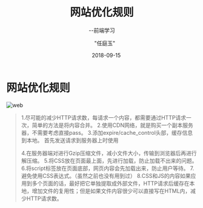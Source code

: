 ﻿---
layout: post
title:      "网站优化规则"
subtitle:   "--前端学习"
date:       2018-09-15
author:     "任庭玉"
catalog: true
tags:
    - 前端
    - web 
comments: true
excerpt: 网站优化规则1.尽可能的减少HTTP请求数，每请求一个内容，都需要通过HTTP请求一次，简单的方法是将内容合并。2.使用CDN网络，就是购买一个副本服务器，不需要考虑直接pass。3.添加expire/cache_control头部，缓存信息到本地。
---

# 网站优化规则
![web][1]


> 1.尽可能的减少HTTP请求数，每请求一个内容，都需要通过HTTP请求一次，简单的方法是将内容合并。
> 2.使用CDN网络，就是购买一个副本服务器，不需要考虑直接pass。
> 3.添加expire/cache_control头部，缓存信息到本地。    首先发送请求到服务器上时使用
>    
> 4.在服务器端对进行Gzip压缩文件，减小文件大小，传输到浏览器后再进行解压缩。
> 5.将CSS放在页面最上面，先进行加载，防止加载不出来的问题。
> 6.将script标签放在页面底部，网页内容会先加载出来，防止用户等待。
> 7.避免使用CSS表达式。（虽然之前也没有用到过）
> 8.CSS和JS的内容如果应用到多个页面的话，最好把它单独提取成外部文件，HTTP请求后缓存在本地，增加文件的复用性；但是如果文件内容很少可以直接写在HTML内，减少HTTP请求数。


  [1]: https://timgsa.baidu.com/timg?image&quality=80&size=b9999_10000&sec=1540094559400&di=bea6e08418e3e90961c6c04d8c8f5fa3&imgtype=0&src=http://img.mp.itc.cn/upload/20170515/8d4ec76b0b2543caa87cae1149c8d56d_th.jpg